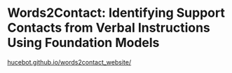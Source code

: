 # Words2Contact: Identifying Support Contacts from Verbal Instructions Using Foundation Models
[hucebot.github.io/words2contact_website/](https://hucebot.github.io/words2contact_website/)
